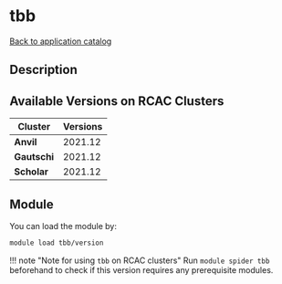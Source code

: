 # tbb

[Back to application catalog](../app_catalog.md)

## Description


## Available Versions on RCAC Clusters
|Cluster|Versions|
|---|---|
|**Anvil**|2021.12|
|**Gautschi**|2021.12|
|**Scholar**|2021.12|

## Module
You can load the module by:

```bash
module load tbb/version
```

!!! note "Note for using `tbb` on RCAC clusters"
    Run `module spider tbb` beforehand to check if this version requires any prerequisite modules.
